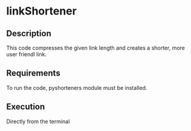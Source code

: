 # linkShortener

## Description
This code compresses the given link length and creates a shorter, more user friendl link.

## Requirements
To run the code, pyshorteners module must be installed.

## Execution
Directly from the terminal
